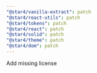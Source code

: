 ```yaml
---
"@star4/vanilla-extract": patch
"@star4/react-utils": patch
"@star4/tokens": patch
"@star4/react": patch
"@star4/solid": patch
"@star4/theme": patch
"@star4/dom": patch
---
```


Add missing license
